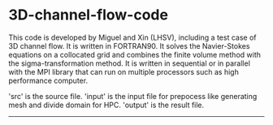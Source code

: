 # 3D-channel-flow-code
This code is developed by Miguel and Xin (LHSV), including a test case of 3D channel flow.
It is written in FORTRAN90. It solves the Navier-Stokes equations on a collocated grid and combines the finite volume method with the sigma-transformation method. It is written in sequential or in parallel with the MPI library that can run on multiple processors such as high performance computer.

'src' is the source file.
'input' is the input file for prepocess like generating mesh and divide domain for HPC. 
'output' is the result file.

*********
